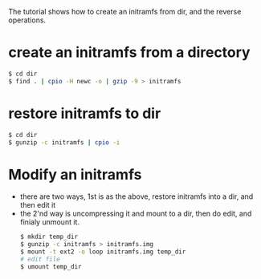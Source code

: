 
The tutorial shows how to create an initramfs from dir,
and the reverse operations.

# create an initramfs from a directory
```sh
$ cd dir
$ find . | cpio -H newc -o | gzip -9 > initramfs
```

# restore initramfs to dir
```sh
$ cd dir
$ gunzip -c initramfs | cpio -i
```

# Modify an initramfs
 - there are two ways, 1st is as the above, restore initramfs into
   a dir, and then edit it
 - the 2'nd way is uncompressing it and mount to a dir, then do edit,
   and finialy unmount it.
   ```sh
   $ mkdir temp_dir
   $ gunzip -c initramfs > initramfs.img
   $ mount -t ext2 -o loop initramfs.img temp_dir
   # edit file
   $ umount temp_dir
   ```
